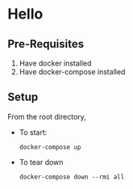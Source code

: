 # Hello

## Pre-Requisites
1. Have docker installed
1. Have docker-compose installed

## Setup
From the root directory,
- To start:

  `docker-compose up`

- To tear down
  
    `docker-compose down --rmi all`


